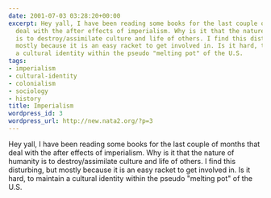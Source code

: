 ```yaml
---
date: 2001-07-03 03:28:20+00:00
excerpt: Hey yall, I have been reading some books for the last couple of months that
  deal with the after effects of imperialism. Why is it that the nature of humanity
  is to destroy/assimilate culture and life of others. I find this disturbing, but
  mostly because it is an easy racket to get involved in. Is it hard, to maintain
  a cultural identity within the pseudo "melting pot" of the U.S.
tags:
- imperialism
- cultural-identity
- colonialism
- sociology
- history
title: Imperialism
wordpress_id: 3
wordpress_url: http://new.nata2.org/?p=3
---
```


Hey yall, I have been reading some books for the last couple of months that deal with the after effects of imperialism. Why is it that the nature of humanity is to destroy/assimilate culture and life of others. I find this disturbing, but mostly because it is an easy racket to get involved in. Is it hard, to maintain a cultural identity within the pseudo "melting pot" of the U.S.